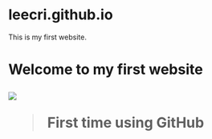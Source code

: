# leecri.github.io
This is my first website.

<h1>Welcome to my first website

![](https://media.giphy.com/media/Y8ocCgwtdj29O/giphy.gif) 

>First time using GitHub